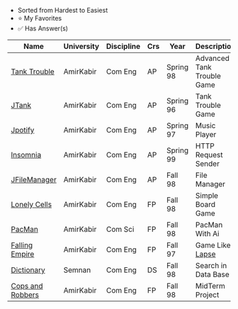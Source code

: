﻿* Sorted from Hardest to Easiest
* ⭐ My Favorites
* ✅ Has Answer(s)

| Name | University | Discipline | Crs | Year | Description | Badges |
| --- | --- | --- | --- | --- | --- | --- |
[Tank Trouble](https://github.com/Ahmadrezadl/University_Projects/tree/master/Java/TankTrouble) | AmirKabir | Com Eng | AP | Spring 98 | Advanced Tank Trouble Game | |
[JTank](https://github.com/Ahmadrezadl/University_Projects/tree/master/Java/JTank) | AmirKabir | Com Eng | AP | Spring 96 | Tank Trouble Game | |
[Jpotify](https://github.com/Ahmadrezadl/University_Projects/tree/master/Java/Jpotify) | AmirKabir | Com Eng | AP | Spring 97 | Music Player | ✅⭐ |
[Insomnia](https://github.com/Ahmadrezadl/University_Projects/tree/master/Java/Insomnia) | AmirKabir | Com Eng | AP | Spring 99 | HTTP Request Sender | Final Project | |
[JFileManager](https://github.com/Ahmadrezadl/University_Projects/tree/master/Java/JFileManager) | AmirKabir | Com Eng | AP | Fall 98 | File Manager | ✅ |
[Lonely Cells](https://github.com/Ahmadrezadl/University_Projects/tree/master/C/Lonely%20Cells) | AmirKabir| Com Eng | FP | Fall 98 | Simple Board Game | ✅ |
[PacMan](https://github.com/Ahmadrezadl/University_Projects/tree/master/C/Pacman) | AmirKabir | Com Sci | FP | Fall 98 | PacMan With Ai | ⭐ |
[Falling Empire](https://github.com/Ahmadrezadl/University_Projects/tree/master/C/Falling%20Empire) | AmirKabir | Com Eng | FP | Fall 97 | Game Like [Lapse](https://play.google.com/store/apps/details?id=com.cornago.stefano.lapse&hl=en) | ✅ |
[Dictionary](https://github.com/Ahmadrezadl/University_Projects/tree/master/C%2B%2B/Dictionary) | Semnan | Com Eng | DS | Fall 98 | Search in Data Base | ✅ |
[Cops and Robbers](https://github.com/Ahmadrezadl/University_Projects/tree/master/C/Cops%20And%20Robbers) | AmirKabir | Com Eng | FP | Fall 98 | MidTerm Project |  |
